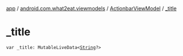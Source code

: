 [app](../../index.md) / [android.com.what2eat.viewmodels](../index.md) / [ActionbarViewModel](index.md) / [_title](./_title.md)

# _title

`var _title: MutableLiveData<`[`String`](https://kotlinlang.org/api/latest/jvm/stdlib/kotlin/-string/index.html)`?>`